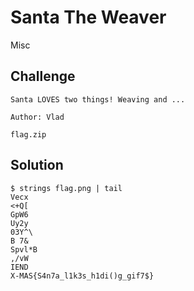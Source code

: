 # Santa The Weaver
Misc

## Challenge 

	Santa LOVES two things! Weaving and ...

	Author: Vlad

	flag.zip

## Solution

	$ strings flag.png | tail
	Vecx
	<+Q[
	GpW6
	Uy2y
	03Y^\
	B 7&
	Spvl*B
	,/vW
	IEND
	X-MAS{S4n7a_l1k3s_h1di()g_gif7$}

